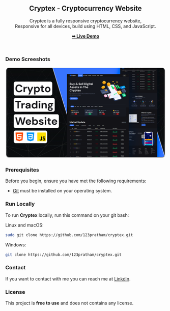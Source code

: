 <div align="center">
  

  <br />
  <br />

  <h2 align="center">Cryptex - Cryptocurrency Website</h2>

  Cryptex is a fully responsive cryptocurrency website, <br />Responsive for all devices, build using HTML, CSS, and JavaScript.

  <a href="https://crypto8839.netlify.app"><strong>➥ Live Demo</strong></a>

</div>

<br />

### Demo Screeshots

![Cryptex Desktop Demo](./readme-images/desktop.png "Desktop Demo")

### Prerequisites

Before you begin, ensure you have met the following requirements:

* [Git](https://git-scm.com/downloads "Download Git") must be installed on your operating system.

### Run Locally

To run **Cryptex** locally, run this command on your git bash:

Linux and macOS:

```bash
sudo git clone https://github.com/123pratham/cryptex.git
```

Windows:

```bash
git clone https://github.com/123pratham/cryptex.git
```

### Contact

If you want to contact with me you can reach me at [Linkdin](https://www.linkedin.com/in/pratham-sahu-/).

### License

This project is **free to use** and does not contains any license.
